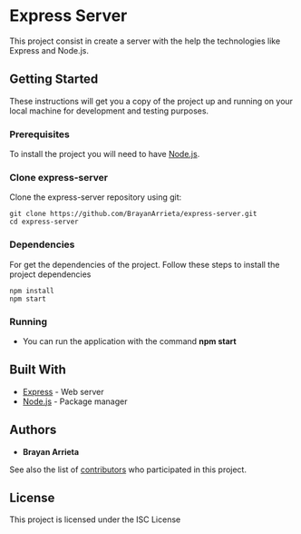 # Express Server 
This project consist in create a server with the help the technologies like Express and Node.js.
## Getting Started

These instructions will get you a copy of the project up and running on your local machine for development and testing purposes.

### Prerequisites

To install the project you will need to have  [Node.js](https://nodejs.org/es/).

### Clone express-server
Clone the express-server repository using git:
```
git clone https://github.com/BrayanArrieta/express-server.git
cd express-server
```
### Dependencies
For get the dependencies of the project. Follow these steps to install the project dependencies
```
npm install
npm start
```
### Running
* You can run the application with the command **npm start**


## Built With
* [Express](http://expressjs.com/es/guide/routing.html) - Web server
* [Node.js](https://nodejs.org/es/) - Package manager


## Authors

* **Brayan Arrieta**

See also the list of [contributors](https://github.com/BrayanArrieta/express-server/contributors) who participated in this project.

## License
This project is licensed under the ISC License